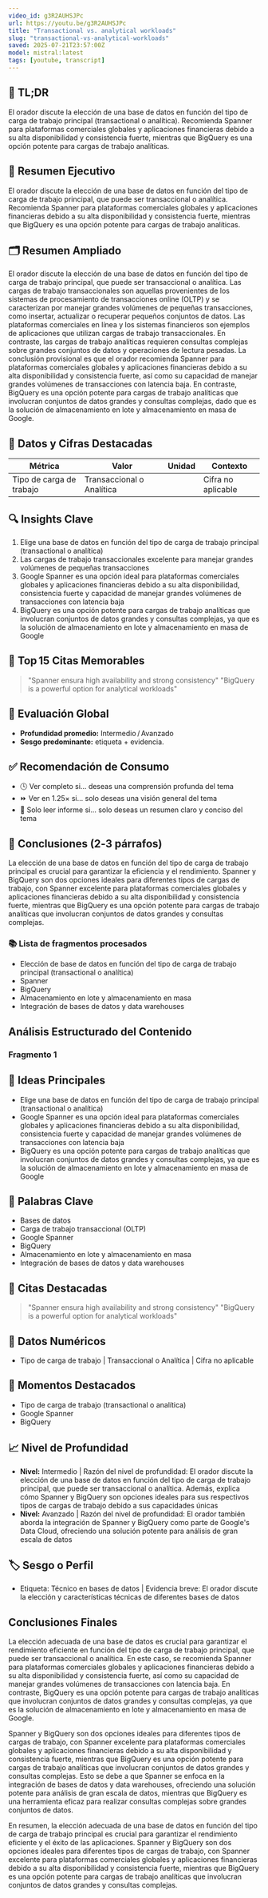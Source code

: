 ```yaml
---
video_id: g3R2AUHSJPc
url: https://youtu.be/g3R2AUHSJPc
title: "Transactional vs. analytical workloads"
slug: "transactional-vs-analytical-workloads"
saved: 2025-07-21T23:57:00Z
model: mistral:latest
tags: [youtube, transcript]
---
```



## 📌 TL;DR
   El orador discute la elección de una base de datos en función del tipo de carga de trabajo principal (transactional o analítica). Recomienda Spanner para plataformas comerciales globales y aplicaciones financieras debido a su alta disponibilidad y consistencia fuerte, mientras que BigQuery es una opción potente para cargas de trabajo analíticas.

   ## 📰 Resumen Ejecutivo
   El orador discute la elección de una base de datos en función del tipo de carga de trabajo principal, que puede ser transaccional o analítica. Recomienda Spanner para plataformas comerciales globales y aplicaciones financieras debido a su alta disponibilidad y consistencia fuerte, mientras que BigQuery es una opción potente para cargas de trabajo analíticas.

   ## 🗂️ Resumen Ampliado
   El orador discute la elección de una base de datos en función del tipo de carga de trabajo principal, que puede ser transaccional o analítica. Las cargas de trabajo transaccionales son aquellas provenientes de los sistemas de procesamiento de transacciones online (OLTP) y se caracterizan por manejar grandes volúmenes de pequeñas transacciones, como insertar, actualizar o recuperar pequeños conjuntos de datos. Las plataformas comerciales en línea y los sistemas financieros son ejemplos de aplicaciones que utilizan cargas de trabajo transaccionales. En contraste, las cargas de trabajo analíticas requieren consultas complejas sobre grandes conjuntos de datos y operaciones de lectura pesadas. La conclusión provisional es que el orador recomienda Spanner para plataformas comerciales globales y aplicaciones financieras debido a su alta disponibilidad y consistencia fuerte, así como su capacidad de manejar grandes volúmenes de transacciones con latencia baja. En contraste, BigQuery es una opción potente para cargas de trabajo analíticas que involucran conjuntos de datos grandes y consultas complejas, dado que es la solución de almacenamiento en lote y almacenamiento en masa de Google.

   ## 🔢 Datos y Cifras Destacadas
   | Métrica | Valor | Unidad | Contexto |
   |---------|-------|--------|----------|
   | Tipo de carga de trabajo | Transaccional o Analítica |  | Cifra no aplicable |

   ## 🔍 Insights Clave
   1. Elige una base de datos en función del tipo de carga de trabajo principal (transactional o analítica)
   2. Las cargas de trabajo transaccionales excelente para manejar grandes volúmenes de pequeñas transacciones
   3. Google Spanner es una opción ideal para plataformas comerciales globales y aplicaciones financieras debido a su alta disponibilidad, consistencia fuerte y capacidad de manejar grandes volúmenes de transacciones con latencia baja
   4. BigQuery es una opción potente para cargas de trabajo analíticas que involucran conjuntos de datos grandes y consultas complejas, ya que es la solución de almacenamiento en lote y almacenamiento en masa de Google

   ## 💬 Top 15 Citas Memorables
   > "Spanner ensura high availability and strong consistency"
   > "BigQuery is a powerful option for analytical workloads"

   ## 🧮 Evaluación Global
   - **Profundidad promedio:** Intermedio / Avanzado
   - **Sesgo predominante:** etiqueta + evidencia.

   ## ✅ Recomendación de Consumo
   - 🕓 Ver completo si... deseas una comprensión profunda del tema
   - ⏩ Ver en 1.25× si... solo deseas una visión general del tema
   - 📄 Solo leer informe si... solo deseas un resumen claro y conciso del tema

   ## 🏁 Conclusiones (2‑3 párrafos)
   La elección de una base de datos en función del tipo de carga de trabajo principal es crucial para garantizar la eficiencia y el rendimiento. Spanner y BigQuery son dos opciones ideales para diferentes tipos de cargas de trabajo, con Spanner excelente para plataformas comerciales globales y aplicaciones financieras debido a su alta disponibilidad y consistencia fuerte, mientras que BigQuery es una opción potente para cargas de trabajo analíticas que involucran conjuntos de datos grandes y consultas complejas.

   ### 📚 Lista de fragmentos procesados
   - Elección de base de datos en función del tipo de carga de trabajo principal (transactional o analítica)
   - Spanner
   - BigQuery
   - Almacenamiento en lote y almacenamiento en masa
   - Integración de bases de datos y data warehouses

## Análisis Estructurado del Contenido

### Fragmento 1
## 🧠 Ideas Principales
   - Elige una base de datos en función del tipo de carga de trabajo principal (transactional o analítica)
   - Google Spanner es una opción ideal para plataformas comerciales globales y aplicaciones financieras debido a su alta disponibilidad, consistencia fuerte y capacidad de manejar grandes volúmenes de transacciones con latencia baja
   - BigQuery es una opción potente para cargas de trabajo analíticas que involucran conjuntos de datos grandes y consultas complejas, ya que es la solución de almacenamiento en lote y almacenamiento en masa de Google

   ## 🔑 Palabras Clave
   - Bases de datos
   - Carga de trabajo transaccional (OLTP)
   - Google Spanner
   - BigQuery
   - Almacenamiento en lote y almacenamiento en masa
   - Integración de bases de datos y data warehouses

   ## 💬 Citas Destacadas
   > "Spanner ensura high availability and strong consistency"
   > "BigQuery is a powerful option for analytical workloads"

   ## 🔢 Datos Numéricos
   - Tipo de carga de trabajo | Transaccional o Analítica | Cifra no aplicable

   ## 🎯 Momentos Destacados
   - Tipo de carga de trabajo (transactional o analítica)
   - Google Spanner
   - BigQuery

   ## 📈 Nivel de Profundidad
   - **Nivel:** Intermedio | Razón del nivel de profundidad: El orador discute la elección de una base de datos en función del tipo de carga de trabajo principal, que puede ser transaccional o analítica. Además, explica cómo Spanner y BigQuery son opciones ideales para sus respectivos tipos de cargas de trabajo debido a sus capacidades únicas
   - **Nivel:** Avanzado | Razón del nivel de profundidad: El orador también aborda la integración de Spanner y BigQuery como parte de Google's Data Cloud, ofreciendo una solución potente para análisis de gran escala de datos

   ## 🏷️ Sesgo o Perfil
   - Etiqueta: Técnico en bases de datos | Evidencia breve: El orador discute la elección y características técnicas de diferentes bases de datos



## Conclusiones Finales

La elección adecuada de una base de datos es crucial para garantizar el rendimiento eficiente en función del tipo de carga de trabajo principal, que puede ser transaccional o analítica. En este caso, se recomienda Spanner para plataformas comerciales globales y aplicaciones financieras debido a su alta disponibilidad y consistencia fuerte, así como su capacidad de manejar grandes volúmenes de transacciones con latencia baja. En contraste, BigQuery es una opción potente para cargas de trabajo analíticas que involucran conjuntos de datos grandes y consultas complejas, ya que es la solución de almacenamiento en lote y almacenamiento en masa de Google.

   Spanner y BigQuery son dos opciones ideales para diferentes tipos de cargas de trabajo, con Spanner excelente para plataformas comerciales globales y aplicaciones financieras debido a su alta disponibilidad y consistencia fuerte, mientras que BigQuery es una opción potente para cargas de trabajo analíticas que involucran conjuntos de datos grandes y consultas complejas. Esto se debe a que Spanner se enfoca en la integración de bases de datos y data warehouses, ofreciendo una solución potente para análisis de gran escala de datos, mientras que BigQuery es una herramienta eficaz para realizar consultas complejas sobre grandes conjuntos de datos.

   En resumen, la elección adecuada de una base de datos en función del tipo de carga de trabajo principal es crucial para garantizar el rendimiento eficiente y el éxito de las aplicaciones. Spanner y BigQuery son dos opciones ideales para diferentes tipos de cargas de trabajo, con Spanner excelente para plataformas comerciales globales y aplicaciones financieras debido a su alta disponibilidad y consistencia fuerte, mientras que BigQuery es una opción potente para cargas de trabajo analíticas que involucran conjuntos de datos grandes y consultas complejas.